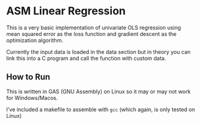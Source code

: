 # ASM Linear Regression
This is a very basic implementation of univariate OLS regression using mean squared error as the loss function and gradient descent as the optimization algorithm.

Currently the input data is loaded in the data section but in theory you can link this into a C program and call the function with custom data.

## How to Run
This is written in GAS (GNU Assembly) on Linux so it may or may not work for Windows/Macos.

I've included a makefile to assemble with `gcc` (which again, is only tested on Linux)
